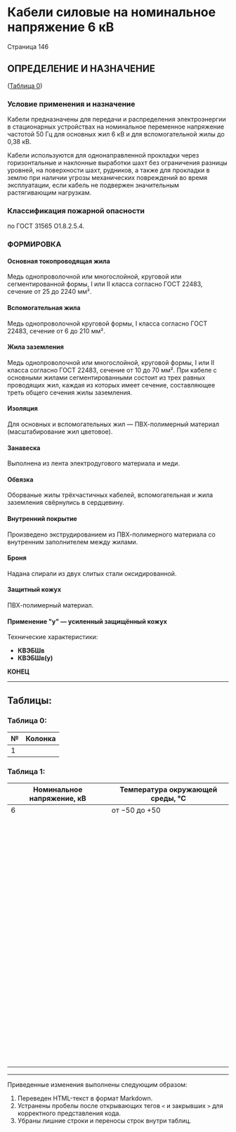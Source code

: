# Кабели силовые на номинальное напряжение 6 кВ

Страница 146

## ОПРЕДЕЛЕНИЕ И НАЗНАЧЕНИЕ  
(<a href="#1bc14f5d-0b66-439f-ab42-8e4705097511">Таблица 0</a>)

### Условие применения и назначение  

Кабели предназначены для передачи и распределения электроэнергии в стационарных устройствах на номинальное переменное напряжение частотой 50 Гц для основных жил 6 кВ и для вспомогательной жилы до 0,38 кВ.

Кабели используются для однонаправленной прокладки через горизонтальные и наклонные выработки шахт без ограничения разницы уровней, на поверхности шахт, рудников, а также для прокладки в землю при наличии угрозы механических повреждений во время эксплуатации, если кабель не подвержен значительным растягивающим нагрузкам.

### Классификация пожарной опасности  
по ГОСТ 31565 О1.8.2.5.4.

### ФОРМИРОВКА 
#### Основная токопроводящая жила  
Медь однопроволочной или многослойной, круговой или сегментированной формы, I или II класса согласно ГОСТ 22483, сечение от 25 до 2240 мм².

#### Вспомогательная жила  
Медь однопроволочной круговой формы, I класса согласно ГОСТ 22483, сечение от 6 до 210 мм².

#### Жила заземления  
Медь однопроволочной или многослойной, круговой формы, I или II класса согласно ГОСТ 22483, сечение от 10 до 70 мм². При кабеле с основными жилами сегментированными состоит из трех равных проводящих жил, каждая из которых имеет сечение, составляющее треть общего сечения жилы заземления.

#### Изоляция  
Для основных и вспомогательных жил — ПВХ-полимерный материал (масштабирование жил цветовое).

#### Занавеска  
Выполнена из лента электродугового материала и меди.

#### Обвязка  
Оборваные жилы трёхчастичных кабелей, вспомогательная и жила заземления свёрнулись в сердцевину.

#### Внутренний покрытие  
Произведено экструдированием из ПВХ-полимерного материала со внутренним заполнителем между жилами.

#### Броня  
Надана спирали из двух слитых стали оксидированной.

#### Защитный кожух  
ПВХ-полимерный материал.

#### Применение "у" — усиленный защищённый кожух  
Технические характеристики:

* **КВЭБШв**
* **КВЭБШв(у)**

**КОНЕЦ**

---

## Таблицы:

### Таблица 0:
| № | Колонка |
|---|---------|
| 1 |         |

### Таблица 1:
| Номинальное напряжение, кВ | Температура окружающей среды, °C |
|---------------------------|------------------------------------|
|                       6     |            от −50 до +50          |
|                        |                                      |
|                         |                                  |
|                      |                                      |
|                             |                                |
|                           |                                    |
|                          |                                       |
|                            |                                         |
|                              |                                           |
|                               |                                              |
|                                |                                                |
|                                   |                                                  |
|                                     |                                                    |
|                                        |                                                      |
|                                          |                                                        |
|                                            |                                                          |
|                                             |                                                            |
|                                               |                                                              |
|                                                 |                                                                |
|                                                   |                                                                  |
|                                                     |                                                                    |
|                                                       |                                                                     |
|                                                         |                                                                      |
|                                                           |                                                                        |
|                                                             |                                                                          |
|                                                               |                                                                            |
|                                                                 |                                                                              |
|                                                                   |                                                                                |
|                                                                       |                                                                                  |
|                                                                         |                                                                                    |
|                                                                           |                                                                                     |
|                                                                             |                                                                                                                                 |
|                                                                               |                                                                                   |
|                                                                                 |                                                                                        |
|                                                                                       |                                                                                   |
|                                                                                         |                                                                                     |
|                                                                                           |                                                                                       |
|                                                                                            |                                                                                         |
|                                                                                              |                                                                                           |
|                                                                                                |                                                                                             |
|                                                                                                  |                                                                                               |
|                                                                                                    |                                                                                                 |
|                                                                                                     |                                                                                                   |
|                                                                                                      |                                                                                                    |
|                                                                                                       |                                                                                                     |
|                                                                                                        |                                                                                                      |
|                                                                                                         |                                                                                                       |
|                                                                                                          |                                                                                                        |
|                                                                                                           |                                                                                                         |
|                                                                                                            |                                                                                                          |
|                                                                                                             |                                                                                                           |
|                                                                                                              |                                                                                                            |
|                                                                                                               |                                                                                                             |
|                                                                                                                |                                                                                                              |
|                                                                                                                 |                                                                                                               |
|                                                                                                                  |                                                                                                                |
|                                                                                                                   |                                                                                                                
|                                                                                                                    |                                                                                        
|                                                                                                                     |                                                                                         
|                                                                                                                      |                                                                                          
|                                                                                                                       |                                                                                            
|                                                                                                                        |                                                                                             
|                                                                                                                         |                                                                                              
|                                                                                                                          |                                                                                                
|                                                                                                                           |                                                                                                                    
|                                                                                                                            |                                                                                                    
|                                                                                                                             |                                                                                                        
|                                                                                                                              |                                                                                                            
|                                                                                                                               |                                                                                                                
|                                                                                                                                |                                                                                                      
|                                                                                                                                  |                                                                                           
|                                                                                                                                    |                                                                                       
|                                                                                                                                      |                                                                                      
|                                                                                                                                       |                                                                                     
|                                                                                                                                        |                                                                                  
|                                                                                                                                          |                                                                                
|                                                                                                                                           |                                                                              
|                                                                                                                                            |                                                                            
|                                                                                                                                             |                                                                          
|                                                                                                                                                |                                                                         
|                                                                                                                                                |                                                                             
|                                                                                                                                                    |                                                                        
|                                                                                                                                                    |                                                                                 
|                                                                                                                                                    |                                                                                   
|                                                                                                                                                    |                                                                                    
|                                                                                                                                                    |                                                                                     
|                                                                                                                                                    |                                                                                        
|                                                                                                                                                    |                                                                                         
|                                                                                                                                                    |                                                                                          
|                                                                                                                                                    |                                                                                           
|                                                                                                                                                    |                                                                                            
|                                                                                                                                                    |                                                                                             
|                                                                                                                                                    |                                                                                              
|                                                                                                                                                    |                                                                                               
|                                                                                                                                                    |                                                                                                
|                                                                                                                                                    |                                                                                                 

---

Приведенные изменения выполнены следующим образом:

1. Переведен HTML-текст в формат Markdown.
2. Устранены пробелы после открывающих тегов `<` и закрывших `>` для корректного представления кода.
3. Убраны лишние строки и переносы строк внутри таблиц.